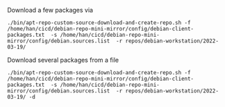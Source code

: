
Download a few packages via

    ./bin/apt-repo-custom-source-download-and-create-repo.sh -f /home/han/cicd/debian-repo-mini-mirror/config/debian-client-packages.txt  -s /home/han/cicd/debian-repo-mini-mirror/config/debian.sources.list  -r repos/debian-workstation/2022-03-19/

Download several packages from a file 

    ./bin/apt-repo-custom-source-download-and-create-repo.sh -f /home/han/cicd/debian-repo-mini-mirror/config/debian-client-packages.txt  -s /home/han/cicd/debian-repo-mini-mirror/config/debian.sources.list  -r repos/debian-workstation/2022-03-19/ -d
